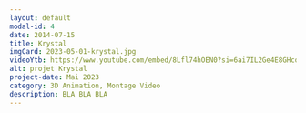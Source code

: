 ```yaml
---
layout: default
modal-id: 4
date: 2014-07-15
title: Krystal
imgCard: 2023-05-01-krystal.jpg
videoYtb: https://www.youtube.com/embed/8Lfl74hOEN0?si=6ai7IL2Ge4E8GHcq
alt: projet Krystal
project-date: Mai 2023
category: 3D Animation, Montage Video
description: BLA BLA BLA
---
```

